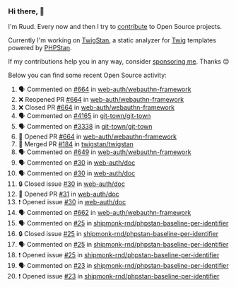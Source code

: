 ### Hi there, 👋

I'm Ruud. Every now and then I try to [contribute](https://github.com/pulls?q=+is%3Apr+author%3Aruudk+archived%3Afalse+is%3Apublic+) to Open Source projects.

Currently I'm working on [TwigStan](https://github.com/twigstan), a static analyzer for [Twig](https://twig.symfony.com/) templates powered by [PHPStan](https://phpstan.org/).

If my contributions help you in any way, consider [sponsoring me](https://github.com/sponsors/ruudk). Thanks 😊

Below you can find some recent Open Source activity:

<!--START_SECTION:activity-->
1. 🗣 Commented on [#664](https://github.com/web-auth/webauthn-framework/pull/664#issuecomment-2547695751) in [web-auth/webauthn-framework](https://github.com/web-auth/webauthn-framework)
2. ❌ Reopened PR [#664](https://github.com/web-auth/webauthn-framework/pull/664) in [web-auth/webauthn-framework](https://github.com/web-auth/webauthn-framework)
3. ❌ Closed PR [#664](https://github.com/web-auth/webauthn-framework/pull/664) in [web-auth/webauthn-framework](https://github.com/web-auth/webauthn-framework)
4. 🗣 Commented on [#4165](https://github.com/git-town/git-town/issues/4165#issuecomment-2547694536) in [git-town/git-town](https://github.com/git-town/git-town)
5. 🗣 Commented on [#3338](https://github.com/git-town/git-town/issues/3338#issuecomment-2547689013) in [git-town/git-town](https://github.com/git-town/git-town)
6. 💪 Opened PR [#664](https://github.com/web-auth/webauthn-framework/pull/664) in [web-auth/webauthn-framework](https://github.com/web-auth/webauthn-framework)
7. 🎉 Merged PR [#184](https://github.com/twigstan/twigstan/pull/184) in [twigstan/twigstan](https://github.com/twigstan/twigstan)
8. 🗣 Commented on [#649](https://github.com/web-auth/webauthn-framework/issues/649#issuecomment-2544875920) in [web-auth/webauthn-framework](https://github.com/web-auth/webauthn-framework)
9. 🗣 Commented on [#30](https://github.com/web-auth/doc/issues/30#issuecomment-2544874190) in [web-auth/doc](https://github.com/web-auth/doc)
10. 🗣 Commented on [#30](https://github.com/web-auth/doc/issues/30#issuecomment-2541609636) in [web-auth/doc](https://github.com/web-auth/doc)
11. 🔒 Closed issue [#30](https://github.com/web-auth/doc/issues/30) in [web-auth/doc](https://github.com/web-auth/doc)
12. 💪 Opened PR [#31](https://github.com/web-auth/doc/pull/31) in [web-auth/doc](https://github.com/web-auth/doc)
13. ❗ Opened issue [#30](https://github.com/web-auth/doc/issues/30) in [web-auth/doc](https://github.com/web-auth/doc)
14. 🗣 Commented on [#662](https://github.com/web-auth/webauthn-framework/pull/662#issuecomment-2541133880) in [web-auth/webauthn-framework](https://github.com/web-auth/webauthn-framework)
15. 🗣 Commented on [#25](https://github.com/shipmonk-rnd/phpstan-baseline-per-identifier/issues/25#issuecomment-2541025212) in [shipmonk-rnd/phpstan-baseline-per-identifier](https://github.com/shipmonk-rnd/phpstan-baseline-per-identifier)
16. 🔒 Closed issue [#25](https://github.com/shipmonk-rnd/phpstan-baseline-per-identifier/issues/25) in [shipmonk-rnd/phpstan-baseline-per-identifier](https://github.com/shipmonk-rnd/phpstan-baseline-per-identifier)
17. 🗣 Commented on [#25](https://github.com/shipmonk-rnd/phpstan-baseline-per-identifier/issues/25#issuecomment-2541011897) in [shipmonk-rnd/phpstan-baseline-per-identifier](https://github.com/shipmonk-rnd/phpstan-baseline-per-identifier)
18. ❗ Opened issue [#25](https://github.com/shipmonk-rnd/phpstan-baseline-per-identifier/issues/25) in [shipmonk-rnd/phpstan-baseline-per-identifier](https://github.com/shipmonk-rnd/phpstan-baseline-per-identifier)
19. 🗣 Commented on [#23](https://github.com/shipmonk-rnd/phpstan-baseline-per-identifier/issues/23#issuecomment-2540955911) in [shipmonk-rnd/phpstan-baseline-per-identifier](https://github.com/shipmonk-rnd/phpstan-baseline-per-identifier)
20. ❗ Opened issue [#23](https://github.com/shipmonk-rnd/phpstan-baseline-per-identifier/issues/23) in [shipmonk-rnd/phpstan-baseline-per-identifier](https://github.com/shipmonk-rnd/phpstan-baseline-per-identifier)
<!--END_SECTION:activity-->
